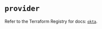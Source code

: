 # `provider`

Refer to the Terraform Registry for docs: [`okta`](https://registry.terraform.io/providers/okta/okta/4.11.0/docs).
